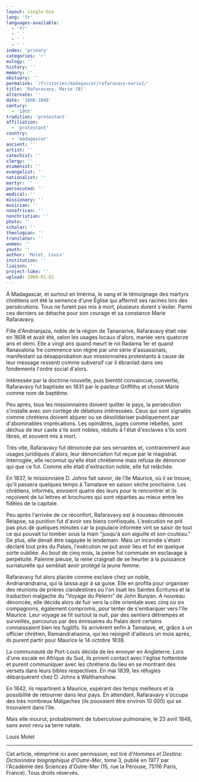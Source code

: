 ```yaml
---
layout: single-bio
lang: 'fr'
languages-available:
  - 'fr'
  - ' '
  - ' '
  - ' '
index: 'primary'
categories: 'r'
eulogy: ''
history: ''
memory: ''
obituary: ''
permalink: '/fr/stories/madagascar/rafaravavy-marie2/'
title: 'Rafaravavy, Marie (B)'
alternate: ''
date: '1808-1848'
century:
  - '19th'
tradition: 'protestant'
affiliation:
  - 'protestant'
country:
  - 'madagascar'
ancient: ''
artist: ''
catechist: ''
clergy: ''
ecumenist: ''
evangelist: ''
nationalist: ''
martyr: ''
persecuted: ''
medical: ''
missionary: ''
musician: ''
nonafrican: ''
nonchristian: ''
photo: ''
scholar: ''
theologian: ''
translator: ''
women: ''
youth: ''
author: 'Molet, Louis'
institution: ''
liaison: ''
project-luke: ''
upload: 2000-01-01
---
```



À Madagascar, et surtout en Imérina, le sang et le témoignage des martyrs chrétiens ont été la semence d'une Église qui affermit ses racines lors des persécutions. Tous ne furent pas mis à mort, plusieurs durent s'exiler. Parmi ces derniers se détache pour son courage et sa constance Marie Rafaravavy.

Fille d'Andrianjaza, noble de la région de Tananarive, Rafaravavy était née en 1808 et avait été, selon les usages locaux d'alors, mariée vers quatorze ans et demi. Elle a vingt ans quand meurt le roi Radama 1er et quand Ranavalona 1re commence son règne par une série d'assassinats, manifestant sa désapprobation aux missionnaires protestants à cause de leur message ressenti comme subversif car il ébranlait dans ses fondements l'ordre social d'alors.

Intéressée par la doctrine nouvelle, puis bientôt convaincue, convertie, Rafaravavy fut baptisée en 1831 par le pasteur Griffiths et choisit Marie comme nom de baptême.

Peu après, tous les missionnaires doivent quitter le pays, la persécution s'installe avec son cortège de délations intéressées. Ceux qui sont signalés comme chrétiens doivent abjurer ou se désolidariser publiquement par d'abominables imprécations. Les opiniâtres, jugés comme rebelles, sont déchus de leur caste s'ils sont nobles, réduits à l'état d'esclaves s'ils sont libres, et souvent mis à mort.

Très vite, Rafaravavy fut dénoncée par ses servantes et, contrairement aux usages juridiques d'alors, leur dénonciation fut reçue par le magistrat. Interrogée, elle reconnut qu'elle était chrétienne mais refusa de dénoncer qui que ce fut. Comme elle était d'extraction noble, elle fut relâchée.

En 1837, le missionnaire D. Johns fait savoir, de l'île Maurice, où il se trouve, qu'il passera quelques temps à Tamatave en saison sèche prochaine. Les chrétiens, informés, envoient quatre des leurs pour le rencontrer et ils reçoivent de lui lettres et brochures qui sont réparties au mieux entre les fidèles de la capitale.

Peu après l'arrivée de ce réconfort, Rafaravavy est à nouveau dénoncée. Relapse, sa punition fut d'avoir ses biens confisqués. L'exécution ne prit pas plus de quelques minutes car la populace informée vint se saisir de tout ce qui pouvait lui tomber sous la main "jusqu'à son aiguille et son couteau." De plus, elle devait être sagayée le lendemain. Mais un incendie s'étant déclaré tout près du Palais, l'exécution ne put avoir lieu et fut en quelque sorte oubliée. Au bout de cinq mois, la peine fut commuée en esclavage à perpétuité. Païenne pieuse, la reine craignait de se heurter à la puissance surnaturelle qui semblait avoir protégé la jeune femme.

Rafaravavy fut alors placée comme esclave chez un noble, Andrianandraina, qui la laissa agir à sa guise. Elle en profita pour organiser des réunions de prières clandestines où l'on lisait les Saintes Écritures et la traduction malgache du "Voyage du Pèlerin" de John Bunyan. A nouveau dénoncée, elle décida alors de fuir vers la côte orientale avec cinq ou six compagnons, également compromis, pour tenter de s'embarquer vers l'île Maurice. Leur voyage se fit surtout la nuit, par des sentiers détrempés et surveillés, parcourus par des émissaires du Palais dont certains connaissaient bien les fugitifs. Ils arrivèrent enfin à Tamatave, et, grâce à un officier chrétien, Ramiandrahasina, qui les rejoignit d'ailleurs un mois après, ils purent partir pour Maurice le 14 octobre 1838.

La communauté de Port-Louis décida de les envoyer en Angleterre. Lors d'une escale en Afrique du Sud, ils prirent contact avec l'église hottentote et purent communiquer avec les chrétiens du lieu en se montrant des versets dans leurs bibles respectives. En mai 1839, les réfugiés débarquèrent chez D. Johns à Walthamshow.

En 1842, ils repartirent à Maurice, espérant des temps meilleurs et la possibilité de retourner dans leur pays. En attendant, Rafaravavy s'occupa des très nombreux Malgaches (ils pouvaient être environ 10 000) qui se trouvaient dans l'île.

Mais elle mourut, probablement de tuberculose pulmonaire, le 23 avril 1848, sans avoir revu sa terre natale.

Louis Molet

---

Cet article, réimprîmé ici avec permission, est tiré d'*Hommes et Destins: Dictionnaire biographique d'Outre-Mer*, tome 3, publié en 1977 par l'Académie des Sciences d'Outre-Mer (15, rue la Pérouse, 75116 Paris, France). Tous droits réservés.